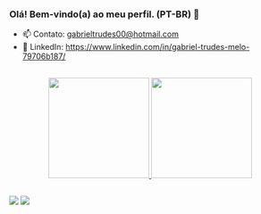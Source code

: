 ### Olá! Bem-vindo(a) ao meu perfil. (PT-BR) 👋

- 📫 Contato: gabrieltrudes00@hotmail.com
- 👔 LinkedIn: https://www.linkedin.com/in/gabriel-trudes-melo-79706b187/

##

<div align="center">
  <a href="https://github.com/gabrieltrudes">
  <img height="180em" src="https://github-readme-stats.vercel.app/api?username=gabrieltrudes&show_icons=true&theme=tokyonight&include_all_commits=true&count_private=true"/>
  <img height="180em" src="https://github-readme-stats.vercel.app/api/top-langs/?username=gabrieltrudes&layout=compact&langs_count=7&theme=tokyonight"/>
</div>
  
  ##
  
  <div> 
  <a href = "mailto:gabrieltrudes00@hotmail.com"><img src="https://img.shields.io/badge/Microsoft_Outlook-0078D4?style=for-the-badge&logo=microsoft-outlook&logoColor=white" target="_blank"></a>
  <a href="https://www.linkedin.com/in/gabriel-trudes-melo-79706b187/" target="_blank"><img src="https://img.shields.io/badge/-LinkedIn-%230077B5?style=for-the-badge&logo=linkedin&logoColor=white" target="_blank"></a> 
    
  </div>
